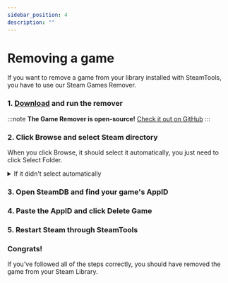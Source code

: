 ```yaml
---
sidebar_position: 4
description: ""
---
```


# Removing a game
If you want to remove a game from your library installed with SteamTools, you have to use our Steam Games Remover.

### 1. [Download](https://github.com/Manifestor-cc/game-remover/releases/latest/download/game-remover.exe) and run the remover

:::note
**The Game Remover is open-source!** [Check it out on GitHub](https://github.com/Manifestor-cc/game-remover/)
:::

### 2. Click Browse and select Steam directory
When you click Browse, it should select it automatically, you just need to click Select Folder.

<details>
<summary>If it didn't select automatically</summary>
```
C:\Program Files (x86)\Steam
```
Copy the path above and paste it into the top bar.

![](images/4f9f51e6-93d7-4176-99ac-69a83c5f28cf.png)
<sub>(The top bar)</sub>

</details>

### 3. Open SteamDB and find your game's AppID

### 4. Paste the AppID and click Delete Game

### 5. Restart Steam through SteamTools

### Congrats!
If you've followed all of the steps correctly, you should have removed the game from your Steam Library.